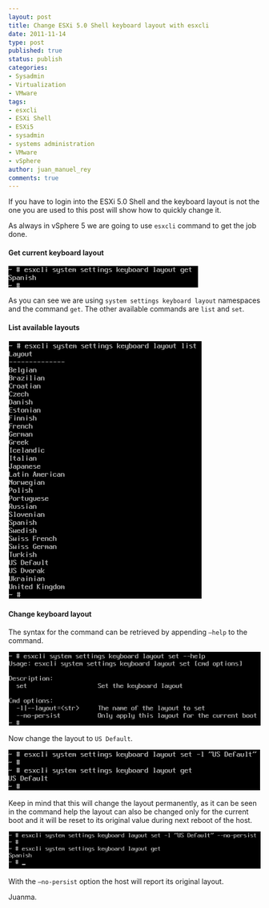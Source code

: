 ```yaml
---
layout: post
title: Change ESXi 5.0 Shell keyboard layout with esxcli
date: 2011-11-14
type: post
published: true
status: publish
categories:
- Sysadmin
- Virtualization
- VMware
tags:
- esxcli
- ESXi Shell
- ESXi5
- sysadmin
- systems administration
- VMware
- vSphere
author: juan_manuel_rey
comments: true
---
```


If you have to login into the ESXi 5.0 Shell and the keyboard layout is not the one you are used to this post will show how to quickly change it.

As always in vSphere 5 we are going to use `esxcli` command to get the job done.

#### Get current keyboard layout

[![](/images/esxi_key_layout.png "Get current layout")]({{site.url}}/images/esxi_key_layout.png)

As you can see we are using `system settings keyboard layout` namespaces and the command `get`. The other available commands are `list` and `set`.

#### List available layouts

[![](/images/esx_avail_layouts.png "List available layouts")]({{site.url}}/images/esx_avail_layouts.png)

#### Change keyboard layout

The syntax for the command can be retrieved by appending `–help` to the command.

[![](/images/esxicli_key_help.png)]({{site.url}}/images/esxicli_key_help.png)

Now change the layout to `US Default`.

[![](/images/esxcli_change_key_layout.png "Change ESXi keyboard layout")]({{site.url}}/images/esxcli_change_key_layout.png)

Keep in mind that this will change the layout permanently, as it can be seen in the command help the layout can also be changed only for the current boot and it will be reset to its original value during next reboot of the host.

[![](/images/change_esxi_key_layout_nopersist.png)]({{site.url}}/images/change_esxi_key_layout_nopersist.png)

With the `—no-persist` option the host will report its original layout.

Juanma.
